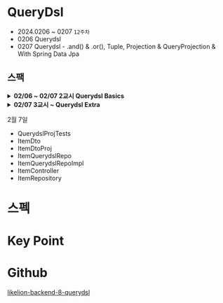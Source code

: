 # QueryDsl

- 2024.0206 ~ 0207 `12주차`
- 0206 Querydsl
- 0207 Querydsl - .and() & .or(), Tuple, Projection & QueryProjection & With Spring Data Jpa


## 스팩


<details>
<summary><strong>02/06 ~ 02/07 2교시 Querydsl Basics</strong></summary>

<새로 생성한 파일>
- BaseEntity: Entity끼리 공통된 속성을 묶기 위해 만듬.
- Item: Item Entity.
- Shop: Shop Entity.
- ItemRepository: JPA를 사용하여 Item Entity와 DB간의 상호작용을 관리.
- ShopRepository: JPA를 사용하여 Shop Entity와 DB간의 상호작용을 관리.
- QuerydslRepo: Querydsl을 이용하여 간단한 쿼리 작성.
- JpaConfig: EntityManager를 주입 받아 JpaQueryFactory를 생성하고 Bean 등록.
- TestController: QuerydslRepo의 컨트롤러.
- QuerydslQTypeTests: fetchOne() 공부.
- QuerydslQueryTests: Where 절에 사용할 조건들 공부.

</details>

<details>
<summary><strong>02/07 3교시 ~ Querydsl Extra</strong></summary>

<수정한 파일>
- QuerydslQueryTests: or, and 조건 쿼리 연습.


<새로 생성한 파일>
- QuerydslJoinTests: Join 연습.

</details>

2월 7일
- QuerydslProjTests
- ItemDto
- ItemDtoProj
- ItemQuerydslRepo
- ItemQuerydslRepoImpl
- ItemController
- ItemRepository

# 스펙

# Key Point

# Github
[likelion-backend-8-querydsl](https://github.com/edujeeho0/likelion-backend-8-querydsl)